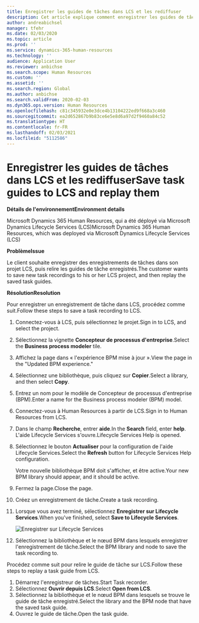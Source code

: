 ```yaml
---
title: Enregistrer les guides de tâches dans LCS et les rediffuser
description: Cet article explique comment enregistrer les guides de tâches dans Microsoft Dynamics Lifecycle Services (LCS) puis les relire.
author: andreabichsel
manager: tfehr
ms.date: 02/03/2020
ms.topic: article
ms.prod: ''
ms.service: dynamics-365-human-resources
ms.technology: ''
audience: Application User
ms.reviewer: anbichse
ms.search.scope: Human Resources
ms.custom: ''
ms.assetid: ''
ms.search.region: Global
ms.author: anbichse
ms.search.validFrom: 2020-02-03
ms.dyn365.ops.version: Human Resources
ms.openlocfilehash: c81c345932e0e3dce4b13104222ed9f668a3c460
ms.sourcegitcommit: ea2d652867b9b83ce6e5e8d6a97d2f9460a84c52
ms.translationtype: HT
ms.contentlocale: fr-FR
ms.lasthandoff: 02/03/2021
ms.locfileid: "5112586"
---
```

# <a name="save-task-guides-to-lcs-and-replay-them"></a><span data-ttu-id="cfae4-103">Enregistrer les guides de tâches dans LCS et les rediffuser</span><span class="sxs-lookup"><span data-stu-id="cfae4-103">Save task guides to LCS and replay them</span></span>

<span data-ttu-id="cfae4-104">**Détails de l'environnement**</span><span class="sxs-lookup"><span data-stu-id="cfae4-104">**Environment details**</span></span> 

<span data-ttu-id="cfae4-105">Microsoft Dynamics 365 Human Resources, qui a été déployé via Microsoft Dynamics Lifecycle Services (LCS)</span><span class="sxs-lookup"><span data-stu-id="cfae4-105">Microsoft Dynamics 365 Human Resources, which was deployed via Microsoft Dynamics Lifecycle Services (LCS)</span></span>

<span data-ttu-id="cfae4-106">**Problème**</span><span class="sxs-lookup"><span data-stu-id="cfae4-106">**Issue**</span></span>

<span data-ttu-id="cfae4-107">Le client souhaite enregistrer des enregistrements de tâches dans son projet LCS, puis relire les guides de tâche enregistrés.</span><span class="sxs-lookup"><span data-stu-id="cfae4-107">The customer wants to save new task recordings to his or her LCS project, and then replay the saved task guides.</span></span>

<span data-ttu-id="cfae4-108">**Résolution**</span><span class="sxs-lookup"><span data-stu-id="cfae4-108">**Resolution**</span></span>

<span data-ttu-id="cfae4-109">Pour enregistrer un enregistrement de tâche dans LCS, procédez comme suit.</span><span class="sxs-lookup"><span data-stu-id="cfae4-109">Follow these steps to save a task recording to LCS.</span></span>

1. <span data-ttu-id="cfae4-110">Connectez-vous à LCS, puis sélectionnez le projet.</span><span class="sxs-lookup"><span data-stu-id="cfae4-110">Sign in to LCS, and select the project.</span></span>
2. <span data-ttu-id="cfae4-111">Sélectionnez la vignette **Concepteur de processus d'entreprise**.</span><span class="sxs-lookup"><span data-stu-id="cfae4-111">Select the **Business process modeler** tile.</span></span>
3. <span data-ttu-id="cfae4-112">Affichez la page dans « l'expérience BPM mise à jour ».</span><span class="sxs-lookup"><span data-stu-id="cfae4-112">View the page in the "Updated BPM experience."</span></span>
4. <span data-ttu-id="cfae4-113">Sélectionnez une bibliothèque, puis cliquez sur **Copier**.</span><span class="sxs-lookup"><span data-stu-id="cfae4-113">Select a library, and then select **Copy**.</span></span>
5. <span data-ttu-id="cfae4-114">Entrez un nom pour le modèle de Concepteur de processus d'entreprise (BPM).</span><span class="sxs-lookup"><span data-stu-id="cfae4-114">Enter a name for the Business process modeler (BPM) model.</span></span>
6. <span data-ttu-id="cfae4-115">Connectez-vous à Human Resources à partir de LCS.</span><span class="sxs-lookup"><span data-stu-id="cfae4-115">Sign in to Human Resources from LCS.</span></span>
7. <span data-ttu-id="cfae4-116">Dans le champ **Recherche**, entrer **aide**.</span><span class="sxs-lookup"><span data-stu-id="cfae4-116">In the **Search** field, enter **help**.</span></span> <span data-ttu-id="cfae4-117">L'aide Lifecycle Services s'ouvre.</span><span class="sxs-lookup"><span data-stu-id="cfae4-117">Lifecycle Services Help is opened.</span></span>
8. <span data-ttu-id="cfae4-118">Sélectionnez le bouton **Actualiser** pour la configuration de l'aide Lifecycle Services.</span><span class="sxs-lookup"><span data-stu-id="cfae4-118">Select the **Refresh** button for Lifecycle Services Help configuration.</span></span>

    <span data-ttu-id="cfae4-119">Votre nouvelle bibliothèque BPM doit s'afficher, et être active.</span><span class="sxs-lookup"><span data-stu-id="cfae4-119">Your new BPM library should appear, and it should be active.</span></span>

9. <span data-ttu-id="cfae4-120">Fermez la page.</span><span class="sxs-lookup"><span data-stu-id="cfae4-120">Close the page.</span></span>
10. <span data-ttu-id="cfae4-121">Créez un enregistrement de tâche.</span><span class="sxs-lookup"><span data-stu-id="cfae4-121">Create a task recording.</span></span>
11. <span data-ttu-id="cfae4-122">Lorsque vous avez terminé, sélectionnez **Enregistrer sur Lifecycle Services**.</span><span class="sxs-lookup"><span data-stu-id="cfae4-122">When you've finished, select **Save to Lifecycle Services**.</span></span>

    ![Enregistrer sur Lifecycle Services](media/task-guides.png)

12. <span data-ttu-id="cfae4-124">Sélectionnez la bibliothèque et le nœud BPM dans lesquels enregistrer l'enregistrement de tâche.</span><span class="sxs-lookup"><span data-stu-id="cfae4-124">Select the BPM library and node to save the task recording to.</span></span>

<span data-ttu-id="cfae4-125">Procédez comme suit pour relire le guide de tâche sur LCS.</span><span class="sxs-lookup"><span data-stu-id="cfae4-125">Follow these steps to replay a task guide from LCS.</span></span>

1. <span data-ttu-id="cfae4-126">Démarrez l'enregistreur de tâches.</span><span class="sxs-lookup"><span data-stu-id="cfae4-126">Start Task recorder.</span></span>
2. <span data-ttu-id="cfae4-127">Sélectionnez **Ouvrir depuis LCS**.</span><span class="sxs-lookup"><span data-stu-id="cfae4-127">Select **Open from LCS**.</span></span>
3. <span data-ttu-id="cfae4-128">Sélectionnez la bibliothèque et le nœud BPM dans lesquels se trouve le guide de tâche enregistré.</span><span class="sxs-lookup"><span data-stu-id="cfae4-128">Select the library and the BPM node that have the saved task guide.</span></span>
4. <span data-ttu-id="cfae4-129">Ouvrez le guide de tâche.</span><span class="sxs-lookup"><span data-stu-id="cfae4-129">Open the task guide.</span></span>
